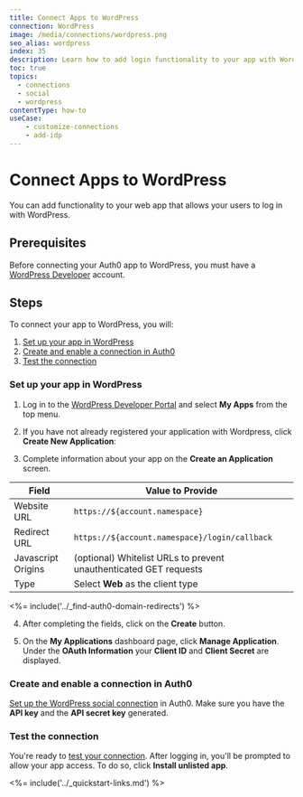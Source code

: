 ```yaml
---
title: Connect Apps to WordPress
connection: WordPress
image: /media/connections/wordpress.png
seo_alias: wordpress
index: 35
description: Learn how to add login functionality to your app with WordPress. You will need to obtain a Client Id and Client Secret for WordPress.
toc: true
topics:
  - connections
  - social
  - wordpress
contentType: how-to
useCase:
    - customize-connections
    - add-idp
---
```


# Connect Apps to WordPress

You can add functionality to your web app that allows your users to log in with WordPress. 

## Prerequisites

Before connecting your Auth0 app to WordPress, you must have a [WordPress Developer](http://developer.wordpress.com/) account.

## Steps

To connect your app to WordPress, you will:

1. [Set up your app in WordPress](#set-up-your-app-in-wordpress)
2. [Create and enable a connection in Auth0](#create-and-enable-a-connection-in-auth0)
3. [Test the connection](#test-the-connection)

### Set up your app in WordPress

1. Log in to the [WordPress Developer Portal](http://developer.wordpress.com/) and select **My Apps** from the top menu.

2. If you have not already registered your application with Wordpress, click **Create New Application**:

3. Complete information about your app on the **Create an Application** screen.

| Field | Value to Provide |
| - | - |
| Website URL | `https://${account.namespace}` |
| Redirect URL | `https://${account.namespace}/login/callback` |
|Javascript Origins | (optional) Whitelist URLs to prevent unauthenticated GET requests|
|Type | Select **Web** as the client type|

<%= include('../_find-auth0-domain-redirects') %>

4. After completing the fields, click on the **Create** button.

5. On the **My Applications** dashboard page, click **Manage Application**. Under the **OAuth Information** your **Client ID** and **Client Secret** are displayed.

### Create and enable a connection in Auth0

[Set up the WordPress social connection](/dashboard/guides/connections/set-up-connections-social) in Auth0. Make sure you have the **API key** and the **API secret key** generated.

### Test the connection

You're ready to [test your connection](/dashboard/guides/connections/test-connections-social). After logging in, you'll be prompted to allow your app access. To do so, click **Install unlisted app**.

<%= include('../_quickstart-links.md') %>
